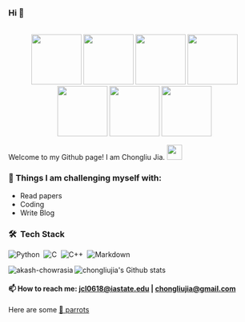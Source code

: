 ### Hi 👋
<div align="center">
  <br>
  <img src="https://cultofthepartyparrot.com/guests/congadoge.gif" width="100" height="100"/>
  <img src="https://cultofthepartyparrot.com/parrots/matrixparrot.gif" width="100" height="100"/>
  <img src="https://cultofthepartyparrot.com/parrots/hd/opensourceparrot.gif" width="100" height="100"/>
  <img src="https://cultofthepartyparrot.com/parrots/hd/reverseparrot.gif" width="100" height="100"/>
  <img src="https://cultofthepartyparrot.com/parrots/hd/congapartyparrot.gif" width="100" height="100"/>
  <img src="https://cultofthepartyparrot.com/parrots/hd/githubparrot.gif" width="100" height="100"/>
  <img src="https://cultofthepartyparrot.com/guests/hd/vibepartycat.gif" width="100" height="100"/>
  
  </br>
</div>



Welcome to my Github page! I am Chongliu Jia. <img src="https://cultofthepartyparrot.com/parrots/hd/hypnoparrotdark.gif" width="30" height="30"/>
<!--
**chongliujia/chongliujia** is a ✨ _special_ ✨ repository because its `README.md` (this file) appears on your GitHub profile.

Here are some ideas to get you started:
-->
<!-- #### 🔭 I’m currently working on:
- 
-->

<!-- #### 🌱 I’m currently learning:
- Linux kernel
- File System
- Paper
- Build an iOS app

-->
### :muscle: Things I am challenging myself with:
- Read papers
- Coding
- Write Blog

### 🛠 &nbsp;Tech Stack

![Python](https://img.shields.io/badge/-Python-05122A?style=flat&logo=python)&nbsp;
![C](https://img.shields.io/badge/-C-05122A?style=flat&logo=C&logoColor=A8B9CC)&nbsp;
![C++](https://img.shields.io/badge/-C++-05122A?style=flat&logo=C%2B%2B&logoColor=00599C)&nbsp;
![Markdown](https://img.shields.io/badge/-Markdown-05122A?style=flat&logo=markdown)&nbsp;

<!-- 👯 I’m looking to collaborate on ...
- 🤔 I’m looking for help with ...
- 💬 Ask me about 
- 😄 Pronouns: ...
- ⚡ Fun fact: ...
-->

![chongliujia's Github stats](https://github-readme-stats.vercel.app/api?username=chongliujia&show_icons=true)
<img align="left" src="https://github-readme-stats.vercel.app/api/top-langs?username=akash-chowrasia&show_icons=true&locale=en&layout=compact" alt="akash-chowrasia" />
#### 📫 How to reach me: jcl0618@iastate.edu | chongliujia@gmail.com
Here are some [🦜 parrots](https://cultofthepartyparrot.com)
